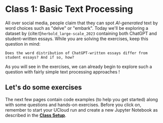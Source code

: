 # Class 1: Basic Text Processing
All over social media, people claim that they can spot *AI-generated* text by word choices such as "delve" or "embark". Today we'll be exploring a dataset by {cite:t}`herbold_large-scale_2023` containing both ChatGPT and student-written essays. While you are solving the exercises, keep this question in mind:


```{admonition} Main Question
Does the word distribution of ChatGPT-written essays differ from student essays? And if so, how?
```
As you will see in the exercises, we can already begin to explore such a question with fairly simple text processing approaches !


## Let's do some exercises
The next few pages contain code examples (to help you get started) along with some questions and hands-on exercises. Before you click on, remember to start your UCloud run and create a new Jupyter Notebook as described in the **[Class Setup](../book/getting_started/class_setup.md)**.





